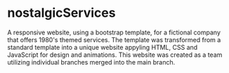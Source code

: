 # nostalgicServices
 
A responsive website, using a bootstrap template, for a fictional company that offers 1980's themed services. The template was transformed from a standard template into a unique website appyling HTML, CSS and JavaScript for design and animations. This website was created as a team utilizing individual branches merged into the main branch.
